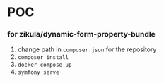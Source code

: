 # POC
### for zikula/dynamic-form-property-bundle

1. change path in `composer.json` for the repository
2. `composer install`
3. `docker compose up`
4. `symfony serve`